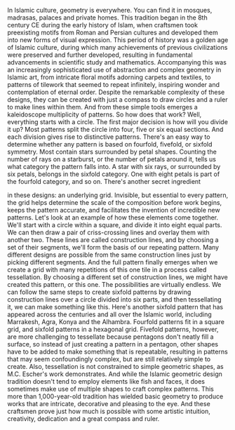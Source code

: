 
In Islamic culture, 
geometry is everywhere.
You can find it in mosques,
madrasas, palaces and private homes.
This tradition began in the 8th century CE
during the early history of Islam,
when craftsmen took preexisting motifs
from Roman and Persian cultures
and developed them into new forms
of visual expression.
This period of history was a golden age
of Islamic culture,
during which many achievements 
of previous civilizations
were preserved and further developed,
resulting in fundamental advancements
in scientific study and mathematics.
Accompanying this was an increasingly
sophisticated use of abstraction
and complex geometry in Islamic art,
from intricate floral motifs
adorning carpets and textiles,
to patterns of tilework that seemed
to repeat infinitely,
inspiring wonder 
and contemplation of eternal order.
Despite the remarkable complexity
of these designs,
they can be created 
with just a compass to draw circles
and a ruler to make lines within them.
And from these simple tools emerges 
a kaleidoscope multiplicity of patterns.
So how does that work?
Well, everything starts with a circle.
The first major decision 
is how will you divide it up?
Most patterns split the circle
into four, five or six equal sections.
And each division gives rise
to distinctive patterns.
There&#39;s an easy way to determine
whether any pattern is based on fourfold,
fivefold,
or sixfold symmetry.
Most contain stars surrounded
by petal shapes.
Counting the number 
of rays on a starburst,
or the number of petals around it,
tells us what category 
the pattern falls into.
A star with six rays,
or surrounded by six petals,
belongs in the sixfold category.
One with eight petals is part
of the fourfold category, and so on.
There&#39;s another secret ingredient

in these designs:
an underlying grid.
Invisible, but essential to every pattern,
the grid helps determine the scale
of the composition before work begins,
keeps the pattern accurate,
and facilitates the invention 
of incredible new patterns.
Let&#39;s look at an example of how these
elements come together.
We&#39;ll start with a circle within a square,
and divide it into eight equal parts.
We can then draw a pair
of criss-crossing lines
and overlay them with another two.
These lines are called construction lines,
and by choosing a set of their segments,
we&#39;ll form the basis 
of our repeating pattern.
Many different designs are possible
from the same construction lines
just by picking different segments.
And the full pattern finally emerges
when we create a grid with many
repetitions of this one tile
in a process called tessellation.
By choosing a different set 
of construction lines,
we might have created this pattern,
or this one.
The possibilities are virtually endless.
We can follow the same steps
to create sixfold patterns
by drawing construction lines
over a circle divided into six parts,
and then tessellating it,
we can make something like this.
Here&#39;s another sixfold pattern
that has appeared across the centuries
and all over the Islamic world,
including Marrakesh, Agra, Konya
and the Alhambra.
Fourfold patterns fit in a square grid,
and sixfold patterns in a hexagonal grid.
Fivefold patterns, however,
are more challenging to tessellate
because pentagons 
don&#39;t neatly fill a surface,
so instead of just creating 
a pattern in a pentagon,
other shapes have to be added
to make something that is repeatable,
resulting in patterns that may seem
confoundingly complex,
but are still relatively simple to create.
Also, tessellation is not constrained
to simple geometric shapes,
as M.C. Escher&#39;s work demonstrates.
And while the Islamic 
geometric design tradition
doesn&#39;t tend to employ elements 
like fish and faces,
it does sometimes make use of multiple 
shapes to craft complex patterns.
This more than 1,000-year-old tradition
has wielded basic geometry
to produce works that are intricate,
decorative and pleasing to the eye.
And these craftsmen prove just how
much is possible
with some artistic intuition, creativity,
dedication and a great compass and ruler.
